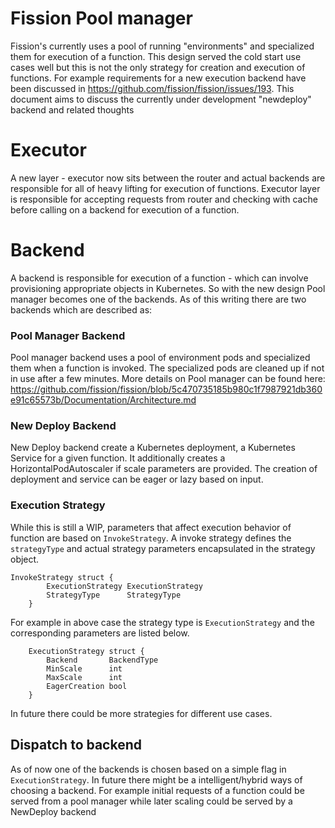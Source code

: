 
# Fission Pool manager

Fission's currently uses a pool of running "environments" and specialized them for execution of a function. This design served the cold start use cases well but this is not the only strategy for creation and execution of functions. For example requirements for a new execution backend have been discussed in https://github.com/fission/fission/issues/193. This document aims to discuss the currently under development "newdeploy" backend and related thoughts

# Executor

A new layer - executor now sits between the router and actual backends are responsible for all of heavy lifting for execution of functions. Executor layer is responsible for accepting requests from router and checking with cache before calling on a backend for execution of a function.

# Backend

A backend is responsible for execution of a function - which can involve provisioning appropriate objects in Kubernetes. So with the new design Pool manager becomes one of the backends. As of this writing there are two backends which are described as:

### Pool Manager Backend

Pool manager backend uses a pool of environment pods and specialized them when a function is invoked. The specialized pods are cleaned up if not in use after a few minutes. More details on Pool manager can be found here: https://github.com/fission/fission/blob/5c470735185b980c1f7987921db360e91c65573b/Documentation/Architecture.md

### New Deploy Backend

New Deploy backend create a Kubernetes deployment, a Kubernetes Service for a given function. It additionally creates a HorizontalPodAutoscaler if scale parameters are provided. The creation of deployment and service can be eager or lazy based on input. 

### Execution Strategy

While this is still a WIP, parameters that affect execution behavior of function are based on `InvokeStrategy`. A invoke strategy defines the `strategyType` and actual strategy parameters encapsulated in the strategy object. 

```
InvokeStrategy struct {
		ExecutionStrategy ExecutionStrategy
		StrategyType      StrategyType
	}
```  
For example in above case the strategy type is `ExecutionStrategy` and the corresponding parameters are listed below.

```
	ExecutionStrategy struct {
		Backend       BackendType
		MinScale      int
		MaxScale      int
		EagerCreation bool
	}
  ```

In future there could be more strategies for different use cases.

## Dispatch to backend

As of now one of the backends is chosen based on a simple flag in `ExecutionStrategy`. In future there might be a intelligent/hybrid ways of choosing a backend. For example initial requests of a function could be served from a pool manager while later scaling could be served by a NewDeploy backend
